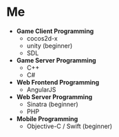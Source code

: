 Me
====

* __Game Client Programming__
  * cocos2d-x
  * unity (beginner)
  * SDL
* __Game Server Programming__
  * C++
  * C#
* __Web Frontend Programming__
  * AngularJS
* __Web Server Programming__
  * Sinatra (beginner)
  * PHP
* __Mobile Programming__
  * Objective-C / Swift (beginner)
